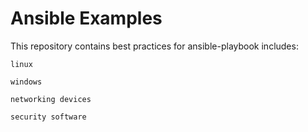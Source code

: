 # Ansible Examples
  This repository contains best practices for ansible-playbook
  includes:
  
    linux 
    
    windows
    
    networking devices
    
    security software  
